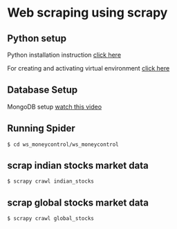 # Web scraping using scrapy

## Python setup

Python installation instruction [click here](https://phoenixnap.com/kb/how-to-install-python-3-ubuntu)

For creating and activating virtual environment [click here](https://packaging.python.org/guides/installing-using-pip-and-virtual-environments)

## Database Setup
MongoDB setup [watch this video](https://www.youtube.com/watch?v=djfnjtYB2co&list=PLhTjy8cBISEqkN-5Ku_kXG4QW33sxQo0t&index=18)

## Running Spider
```
$ cd ws_moneycontrol/ws_moneycontrol
```
## scrap indian stocks market data
```
$ scrapy crawl indian_stocks
```

## scrap global stocks market data
```
$ scrapy crawl global_stocks
```
